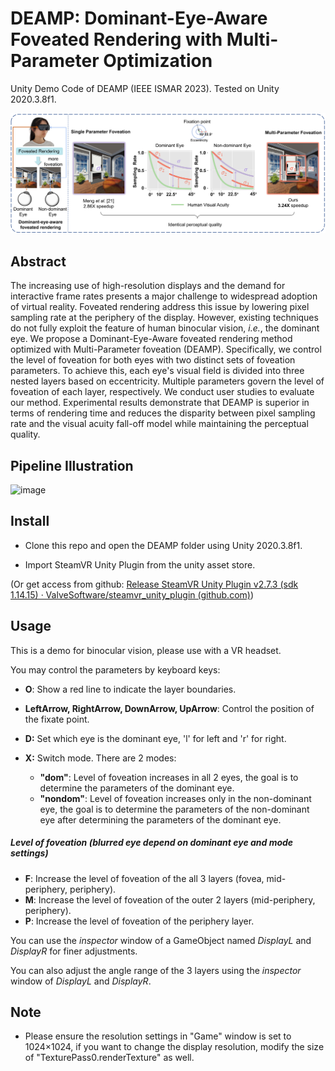 # DEAMP: Dominant-Eye-Aware Foveated Rendering with Multi-Parameter Optimization

Unity Demo Code of DEAMP (IEEE ISMAR 2023). Tested on Unity 2020.3.8f1.

![image](src/teaser.png)

## Abstract

The increasing use of high-resolution displays and the demand for interactive frame rates presents a major challenge to widespread adoption of virtual reality. Foveated rendering address this issue by lowering pixel sampling rate at the periphery of the display. However, existing techniques do not fully exploit the feature of human binocular vision, *i.e.*, the dominant eye. We propose a Dominant-Eye-Aware foveated rendering method optimized with Multi-Parameter foveation (DEAMP). Specifically, we control the level of foveation for both eyes with two distinct sets of foveation parameters. To achieve this, each eye's visual field is divided into three nested layers based on eccentricity. Multiple parameters govern the level of foveation of each layer, respectively. We conduct user studies to evaluate our method. Experimental results demonstrate that DEAMP is superior in terms of rendering time and reduces the disparity between pixel sampling rate and the visual acuity fall-off model while maintaining the perceptual quality.

## Pipeline Illustration

![image](src/overview.png)

## Install

* Clone this repo and open the DEAMP folder using Unity 2020.3.8f1.

* Import SteamVR Unity Plugin from the unity asset store.

(Or get access from github: [Release SteamVR Unity Plugin v2.7.3 (sdk 1.14.15) · ValveSoftware/steamvr_unity_plugin (github.com)](https://github.com/ValveSoftware/steamvr_unity_plugin/releases/tag/2.7.3))

## Usage

This is a demo for binocular vision, please use with a VR headset. 

You may control the parameters by keyboard keys:

* **O**: Show a red line to indicate the layer boundaries.
* **LeftArrow, RightArrow, DownArrow, UpArrow**: Control the position of the fixate point.

* **D:** Set which eye is the dominant eye, 'l' for left and 'r' for right.
* **X:** Switch mode. There are 2 modes:
  * **"dom"**: Level of foveation increases in all 2 eyes, the goal is to determine the parameters of the dominant eye.
  * **"nondom"**: Level of foveation increases only in the non-dominant eye, the goal is to determine the parameters of the non-dominant eye after determining the parameters of the dominant eye.

##### Level of foveation (blurred eye depend on **dominant eye** and **mode** settings)

* **F**: Increase the level of foveation of the all 3 layers (fovea, mid-periphery, periphery).
* **M**: Increase the level of foveation of the outer 2 layers (mid-periphery, periphery).
* **P**: Increase the level of foveation of the periphery layer.

You can use the *inspector* window of a GameObject named *DisplayL* and *DisplayR* for finer adjustments.

You can also adjust the angle range of the 3 layers using the *inspector* window of *DisplayL* and *DisplayR*.

## Note

* Please ensure the resolution settings in "Game" window is set to 1024×1024, if you want to change the display resolution, modify the size of "TexturePass0.renderTexture" as well.